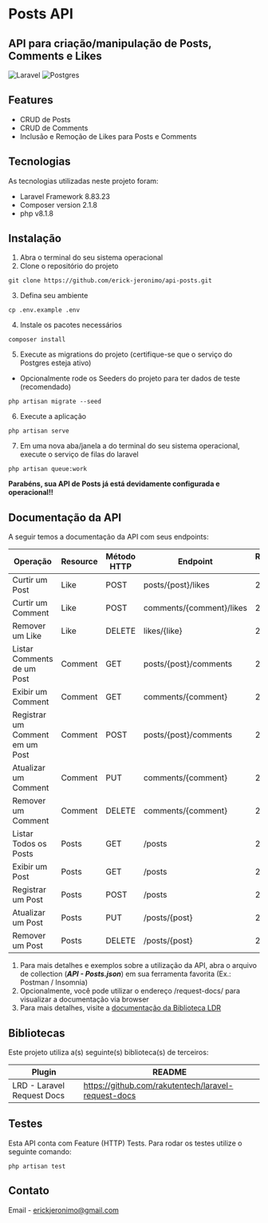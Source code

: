 # Posts API

## API para criação/manipulação de Posts, Comments e Likes

![Laravel](https://img.shields.io/badge/laravel-%23FF2D20.svg?style=for-the-badge&logo=laravel&logoColor=white) ![Postgres](https://img.shields.io/badge/postgres-%23316192.svg?style=for-the-badge&logo=postgresql&logoColor=white)

## Features

- CRUD de Posts
- CRUD de Comments
- Inclusão e Remoção de Likes para Posts e Comments

## Tecnologias

As tecnologias utilizadas neste projeto foram:

- Laravel Framework 8.83.23
- Composer version 2.1.8
- php v8.1.8

## Instalação

1. Abra o terminal do seu sistema operacional
2. Clone o repositório do projeto

```
git clone https://github.com/erick-jeronimo/api-posts.git
```

3. Defina seu ambiente

```
cp .env.example .env
```

4. Instale os pacotes necessários

```
composer install
```

5. Execute as migrations do projeto (certifique-se que o serviço do Postgres esteja ativo)

- Opcionalmente rode os Seeders do projeto para ter dados de teste (recomendado)

```
php artisan migrate --seed
```

6. Execute a aplicação

```
php artisan serve
```

7. Em uma nova aba/janela a do terminal do seu sistema operacional, execute o serviço de filas do laravel

```
php artisan queue:work
```

**Parabéns, sua API de Posts já está devidamente configurada e operacional!!**

## Documentação da API

A seguir temos a documentação da API com seus endpoints:

| Operação                        | Resource | Método HTTP | Endpoint                 | Respostas HTTP |
| ------------------------------- | -------- | ----------- | ------------------------ | -------------- |
| Curtir um Post                  | Like     | POST        | posts/{post}/likes       | 201, 404       |
| Curtir um Comment               | Like     | POST        | comments/{comment}/likes | 201, 404       |
| Remover um Like                 | Like     | DELETE      | likes/{like}             | 204, 404       |
| Listar Comments de um Post      | Comment  | GET         | posts/{post}/comments    | 200, 404       |
| Exibir um Comment               | Comment  | GET         | comments/{comment}       | 200, 404       |
| Registrar um Comment em um Post | Comment  | POST        | posts/{post}/comments    | 201, 404       |
| Atualizar um Comment            | Comment  | PUT         | comments/{comment}       | 200, 404       |
| Remover um Comment              | Comment  | DELETE      | comments/{comment}       | 204, 404       |
| Listar Todos os Posts           | Posts    | GET         | /posts                   | 200,           |
| Exibir um Post                  | Posts    | GET         | /posts                   | 200, 404       |
| Registrar um Post               | Posts    | POST        | /posts                   | 201            |
| Atualizar um Post               | Posts    | PUT         | /posts/{post}            | 200, 404       |
| Remover um Post                 | Posts    | DELETE      | /posts/{post}            | 204, 404       |

1. Para mais detalhes e exemplos sobre a utilização da API, abra o arquivo de collection (***API - Posts.json***) em sua ferramenta favorita (Ex.: Postman / Insomnia)
2. Opcionalmente, você pode utilizar o endereço /request-docs/ para visualizar a documentação via browser
3. Para mais detalhes, visite a [documentação da Biblioteca LDR](https://github.com/rakutentech/laravel-request-docs)

## Bibliotecas

Este projeto utiliza a(s) seguinte(s) biblioteca(s) de terceiros:

| Plugin | README |
| ------ | ------ |
| LRD - Laravel Request Docs | <https://github.com/rakutentech/laravel-request-docs> |

## Testes

Esta API conta com Feature (HTTP) Tests. Para rodar os testes utilize o seguinte comando:

```
php artisan test
```

## Contato

Email - erickjeronimo@gmail.com
